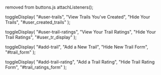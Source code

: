 removed from buttons.js attachListeners();

toggleDisplay(
"#user-trails",
"View Trails You've Created",
"Hide Your Trails",
"#user_created_trails"
);

toggleDisplay(
"#user-trail-ratings",
"View Your Trail Ratings",
"Hide Your Trail Ratings",
"#user_tr_display"
);

toggleDisplay(
"#add-trail",
"Add a New Trail",
"Hide New Trail Form",
"#trail_form"
);

toggleDisplay(
"#add-trail-rating",
"Add a Trail Rating",
"Hide Trail Rating Form",
"#trail_ratings_form"
);

